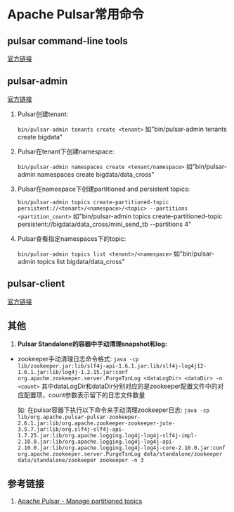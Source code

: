 # Apache Pulsar常用命令



## pulsar command-line tools

[官方链接](https://pulsar.apache.org/tools/)

## pulsar-admin

[官方链接](https://pulsar.apache.org/tools/pulsar-admin/)

1. Pulsar创建tenant: 

     `bin/pulsar-admin tenants create <tenant>`
     如"bin/pulsar-admin tenants create bigdata"

2. Pulsar在tenant下创建namespace: 

     `bin/pulsar-admin namespaces create <tenant/namespace>`
     如"bin/pulsar-admin namespaces create bigdata/data_cross"

3. Pulsar在namespace下创建partitioned and persistent topics: 

     `bin/pulsar-admin topics create-partitioned-topic persistent://<tenant>/<namespace>/<topic> --partitions <partition_count>`
     如"bin/pulsar-admin topics create-partitioned-topic persistent://bigdata/data_cross/mini_send_tb --partitions 4"

4. Pulsar查看指定namespaces下的topic: 

     `bin/pulsar-admin topics list <tenant>/<namespace>`
     如"bin/pulsar-admin topics list bigdata/data_cross"


## pulsar-client

[官方链接](https://pulsar.apache.org/tools/pulsar-client/)


## 其他

1. **Pulsar Standalone的容器中手动清理snapshot和log:** 

- zookeeper手动清理日志命令格式: 
  `java -cp lib/zookeeper.jar:lib/slf4j-api-1.6.1.jar:lib/slf4j-log4j12-1.6.1.jar:lib/log4j-1.2.15.jar:conf org.apache.zookeeper.server.PurgeTxnLog <dataLogDir> <dataDir> -n <count>`
  其中dataLogDir和dataDir分别对应的是zookeeper配置文件中的对应配置项，count参数表示留下的日志文件数量

  如: 在pulsar容器下执行以下命令来手动清理zookeeper日志: `java -cp lib/org.apache.pulsar-pulsar-zookeeper-2.6.1.jar:lib/org.apache.zookeeper-zookeeper-jute-3.5.7.jar:lib/org.slf4j-slf4j-api-1.7.25.jar:lib/org.apache.logging.log4j-log4j-slf4j-impl-2.10.0.jar:lib/org.apache.logging.log4j-log4j-api-2.10.0.jar:lib/org.apache.logging.log4j-log4j-core-2.10.0.jar:conf org.apache.zookeeper.server.PurgeTxnLog data/standalone/zookeeper data/standalone/zookeeper zookeeper -n 3`


## 参考链接

1. [Apache Pulsar - Manage partitioned topics](https://pulsar.apache.org/docs/2.11.x/admin-api-topics/#manage-partitioned-topics)